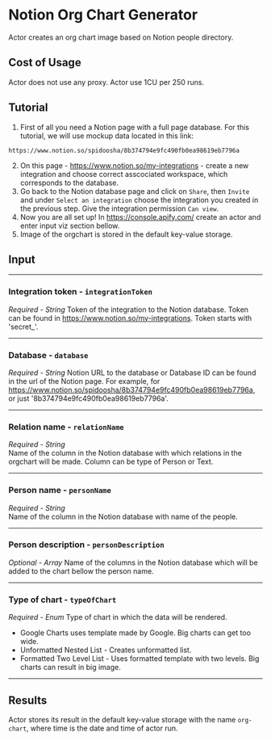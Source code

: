 # Notion Org Chart Generator
Actor creates an org chart image based on Notion people directory.

## Cost of Usage
Actor does not use any proxy. Actor use 1CU per 250 runs.

## Tutorial
1) First of all you need a Notion page with a full page database.
For this tutorial, we will use mockup data located in this link:
```
https://www.notion.so/spidoosha/8b374794e9fc490fb0ea98619eb7796a
```
2) On this page - https://www.notion.so/my-integrations - create a new integration and choose correct asscociated workspace, which corresponds to the database.
3) Go back to the Notion database page and click on `Share`, then `Invite` and under `Select an integration` choose the integration you created in the previous step. Give the integration permission `Can view`.
4) Now you are all set up! In https://console.apify.com/ create an actor and enter input viz section bellow.
5) Image of the orgchart is stored in the default key-value storage.

## Input
<hr>

### Integration token - ```integrationToken```
*Required - String*
Token of the integration to the Notion database. Token can be found in https://www.notion.so/my-integrations. Token starts with 'secret_'.
<hr>

### Database - ```database```
*Required - String*
Notion URL to the database or Database ID can be found in the url of the Notion page. For example, for https://www.notion.so/spidoosha/8b374794e9fc490fb0ea98619eb7796a, or just '8b374794e9fc490fb0ea98619eb7796a'.
<hr>

### Relation name - ```relationName```
*Required - String*<br>
Name of the column in the Notion database with which relations in the orgchart will be made. Column can be type of Person or Text.
<hr>

### Person name - ```personName```
*Required - String* <br>
Name of the column in the Notion database with name of the people.
<hr>

### Person description - ```personDescription```
*Optional - Array*
Name of the columns in the Notion database which will be added to the chart bellow the person name.
<hr>

### Type of chart - ```typeOfChart```
*Required - Enum*
Type of chart in which the data will be rendered.
- Google Charts uses template made by Google. Big charts can get too wide.
- Unformatted Nested List - Creates unformatted list.
- Formatted Two Level List - Uses formatted template with two levels. Big charts can result in big image.
<hr>

## Results
Actor stores its result in the default key-value storage with the name `org-chart`, where time is the date and time of actor run.